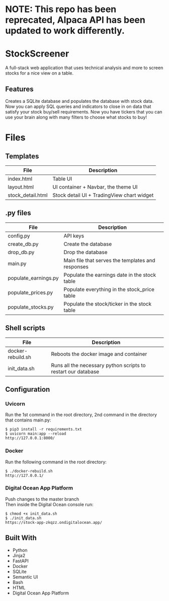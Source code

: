 # NOTE: This repo has been reprecated, Alpaca API has been updated to work differently.
# StockScreener

A full-stack web application that uses technical analysis and more to screen stocks for a nice view on a table.

## Features

Creates a SQLite database and populates the database with stock data. Now you can apply SQL queries and indicators to close in on data that satisfy your stock buy/sell requirements. Now you have tickers that you can use your brain along with many filters to choose what stocks to buy!

# Files

## Templates
| File                             |Description                                                                                                            |
| -------------------------------- |---------------------------------------------------------------------------------------------------------------------- |
| index.html                       |Table UI                                                                                                               |
| layout.html                      |UI container + Navbar, the theme UI                                                                                    |
| stock_detail.html                |Stock detail UI + TradingView chart widget                                                                             |
## .py files
| File                             |Description                                                                                                            |
| -------------------------------- |---------------------------------------------------------------------------------------------------------------------- |
| config.py                        |API keys                                                                                                               |
| create_db.py                     |Create the database                                                                                                    |
| drop_db.py                       |Drop the database                                                                                                      |
| main.py                          |Main file that serves the templates and responses                                                                      |
| populate_earnings.py             |Populate the earnings date in the stock table                                                                          |
| populate_prices.py               |Populate everything in the stock_price table                                                                           |
| populate_stocks.py               |Populate the stock/ticker in the stock table                                                                           |
## Shell scripts
| File                             |Description                                                                                                            |
| -------------------------------- |---------------------------------------------------------------------------------------------------------------------- |
| docker-rebuild.sh                |Reboots the docker image and container                                                                                 |
| init_data.sh                     |Runs all the necessary python scripts to restart our database                                                          |

## Configuration 

### Uvicorn

Run the 1st command in the root directory, 2nd command in the directory that contains main.py:    
```
$ pip3 install -r requirements.txt
$ uvicorn main:app --reload  
http://127.0.0.1:8000/
```

### Docker

Run the following command in the root directory:    
```
$ ./docker-rebuild.sh  
http://127.0.0.1/
```

### Digital Ocean App Platform

Push changes to the master branch  
Then inside the Digital Ocean console run:    
```
$ chmod +x init_data.sh
$ ./init_data.sh  
https://stock-app-zkqzz.ondigitalocean.app/
```

## Built With

* Python
* Jinja2
* FastAPI
* Docker
* SQLite
* Semantic UI
* Bash
* HTML
* Digital Ocean App Platform

